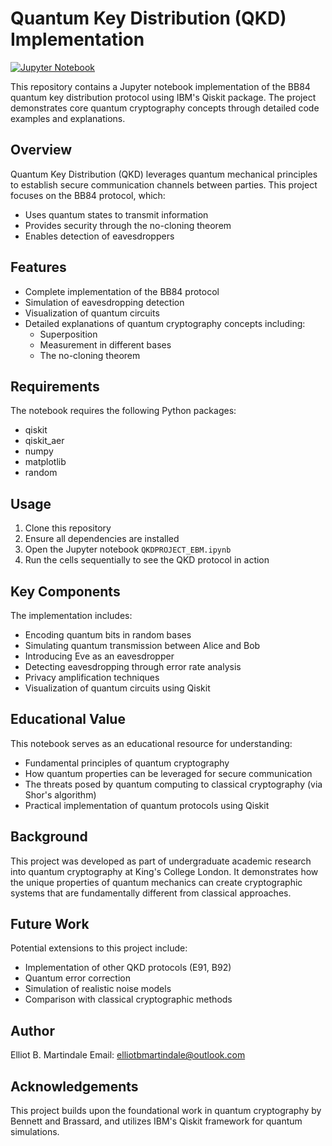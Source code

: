 # Quantum Key Distribution (QKD) Implementation
[![Jupyter Notebook](https://img.shields.io/badge/Jupyter-Open_Notebook-blue?logo=Jupyter)](QKDPROJECT_EBM.ipynb)

This repository contains a Jupyter notebook implementation of the BB84 quantum key distribution protocol using IBM's Qiskit package. The project demonstrates core quantum cryptography concepts through detailed code examples and explanations.

## Overview

Quantum Key Distribution (QKD) leverages quantum mechanical principles to establish secure communication channels between parties. This project focuses on the BB84 protocol, which:

- Uses quantum states to transmit information
- Provides security through the no-cloning theorem
- Enables detection of eavesdroppers

## Features

- Complete implementation of the BB84 protocol
- Simulation of eavesdropping detection
- Visualization of quantum circuits
- Detailed explanations of quantum cryptography concepts including:
  - Superposition
  - Measurement in different bases
  - The no-cloning theorem

## Requirements

The notebook requires the following Python packages:
- qiskit
- qiskit_aer
- numpy
- matplotlib
- random

## Usage

1. Clone this repository
2. Ensure all dependencies are installed
3. Open the Jupyter notebook `QKDPROJECT_EBM.ipynb`
4. Run the cells sequentially to see the QKD protocol in action

## Key Components

The implementation includes:
- Encoding quantum bits in random bases
- Simulating quantum transmission between Alice and Bob
- Introducing Eve as an eavesdropper
- Detecting eavesdropping through error rate analysis
- Privacy amplification techniques
- Visualization of quantum circuits using Qiskit

## Educational Value

This notebook serves as an educational resource for understanding:
- Fundamental principles of quantum cryptography
- How quantum properties can be leveraged for secure communication
- The threats posed by quantum computing to classical cryptography (via Shor's algorithm)
- Practical implementation of quantum protocols using Qiskit

## Background

This project was developed as part of undergraduate academic research into quantum cryptography at King's College London. It demonstrates how the unique properties of quantum mechanics can create cryptographic systems that are fundamentally different from classical approaches.

## Future Work

Potential extensions to this project include:
- Implementation of other QKD protocols (E91, B92)
- Quantum error correction
- Simulation of realistic noise models
- Comparison with classical cryptographic methods

## Author

Elliot B. Martindale
Email: elliotbmartindale@outlook.com

## Acknowledgements

This project builds upon the foundational work in quantum cryptography by Bennett and Brassard, and utilizes IBM's Qiskit framework for quantum simulations.
